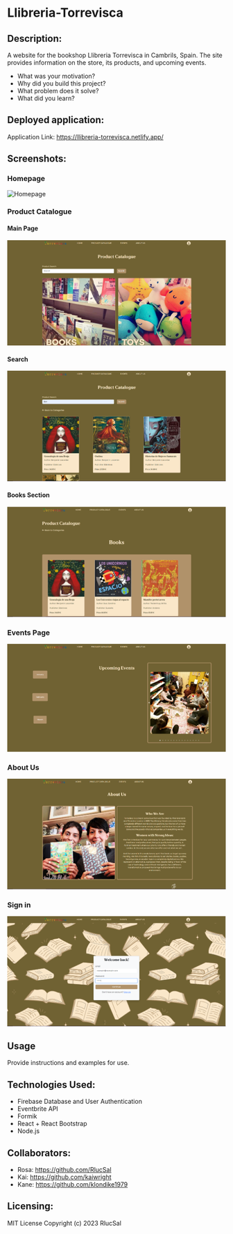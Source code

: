 # Llibreria-Torrevisca

## Description:
A website for the bookshop Llibreria Torrevisca in Cambrils, Spain. The site provides information on the store, its products, and upcoming events.

- What was your motivation?
- Why did you build this project?
- What problem does it solve?
- What did you learn?

## Deployed application:
Application Link: https://llibreria-torrevisca.netlify.app/

## Screenshots:
### Homepage
![Homepage](public/imgs/homepage.gif)

### Product Catalogue
#### Main Page
![Product Catalogue](public/imgs/product%20catalogue.PNG)
#### Search
![Product Catalogue Search](public/imgs/productcatalogue2.PNG)
#### Books Section
![Product Catalogue Books Section](public/imgs/productcatalogue3.PNG)

### Events Page
![Events Page](public/imgs/Events1.PNG)

### About Us
![About Us Page](public/imgs/aboutus1.PNG)

### Sign in 
![Sign In/ Sign Up Page](public/imgs/signin.PNG)

## Usage
Provide instructions and examples for use.

## Technologies Used:
- Firebase Database and User Authentication
- Eventbrite API
- Formik
- React + React Bootstrap
- Node.js
  
## Collaborators:
- Rosa: https://github.com/RlucSal
- Kai: https://github.com/kaiwright
- Kane: https://github.com/klondike1979 

## Licensing:

MIT License
Copyright (c) 2023 RlucSal
